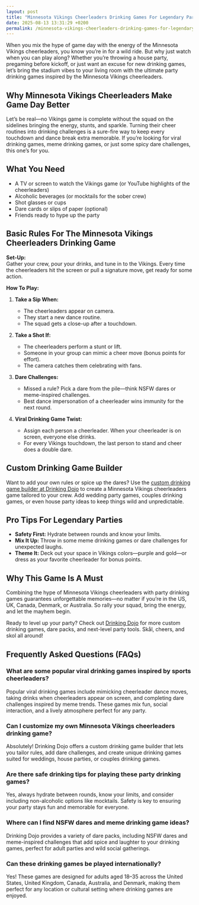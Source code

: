 ```yaml
---
layout: post
title: "Minnesota Vikings Cheerleaders Drinking Games For Legendary Parties"
date: 2025-08-13 13:31:29 +0200
permalink: /minnesota-vikings-cheerleaders-drinking-games-for-legendary-parties/
---
```

When you mix the hype of game day with the energy of the Minnesota Vikings cheerleaders, you know you’re in for a wild ride. But why just watch when you can play along? Whether you’re throwing a house party, pregaming before kickoff, or just want an excuse for new drinking games, let’s bring the stadium vibes to your living room with the ultimate party drinking games inspired by the Minnesota Vikings cheerleaders.

## Why Minnesota Vikings Cheerleaders Make Game Day Better

Let’s be real—no Vikings game is complete without the squad on the sidelines bringing the energy, stunts, and sparkle. Turning their cheer routines into drinking challenges is a sure-fire way to keep every touchdown and dance break extra memorable. If you’re looking for viral drinking games, meme drinking games, or just some spicy dare challenges, this one’s for you.

## What You Need

- A TV or screen to watch the Vikings game (or YouTube highlights of the cheerleaders)
- Alcoholic beverages (or mocktails for the sober crew)
- Shot glasses or cups
- Dare cards or slips of paper (optional)
- Friends ready to hype up the party

## Basic Rules For The Minnesota Vikings Cheerleaders Drinking Game

**Set-Up:**  
Gather your crew, pour your drinks, and tune in to the Vikings. Every time the cheerleaders hit the screen or pull a signature move, get ready for some action.

**How To Play:**

1. **Take a Sip When:**
   - The cheerleaders appear on camera.
   - They start a new dance routine.
   - The squad gets a close-up after a touchdown.

2. **Take a Shot If:**
   - The cheerleaders perform a stunt or lift.
   - Someone in your group can mimic a cheer move (bonus points for effort).
   - The camera catches them celebrating with fans.

3. **Dare Challenges:**
   - Missed a rule? Pick a dare from the pile—think NSFW dares or meme-inspired challenges.
   - Best dance impersonation of a cheerleader wins immunity for the next round.

4. **Viral Drinking Game Twist:**
   - Assign each person a cheerleader. When your cheerleader is on screen, everyone else drinks.
   - For every Vikings touchdown, the last person to stand and cheer does a double dare.

## Custom Drinking Game Builder

Want to add your own rules or spice up the dares? Use the [custom drinking game builder at Drinking Dojo](https://drinkingdojo.com) to create a Minnesota Vikings cheerleaders game tailored to your crew. Add wedding party games, couples drinking games, or even house party ideas to keep things wild and unpredictable.

## Pro Tips For Legendary Parties

- **Safety First:** Hydrate between rounds and know your limits.
- **Mix It Up:** Throw in some meme drinking games or dare challenges for unexpected laughs.
- **Theme It:** Deck out your space in Vikings colors—purple and gold—or dress as your favorite cheerleader for bonus points.

## Why This Game Is A Must

Combining the hype of Minnesota Vikings cheerleaders with party drinking games guarantees unforgettable memories—no matter if you’re in the US, UK, Canada, Denmark, or Australia. So rally your squad, bring the energy, and let the mayhem begin.

Ready to level up your party? Check out [Drinking Dojo](https://drinkingdojo.com) for more custom drinking games, dare packs, and next-level party tools. Skål, cheers, and skol all around!

## Frequently Asked Questions (FAQs)

### What are some popular viral drinking games inspired by sports cheerleaders?

Popular viral drinking games include mimicking cheerleader dance moves, taking drinks when cheerleaders appear on screen, and completing dare challenges inspired by meme trends. These games mix fun, social interaction, and a lively atmosphere perfect for any party.

### Can I customize my own Minnesota Vikings cheerleaders drinking game?

Absolutely! Drinking Dojo offers a custom drinking game builder that lets you tailor rules, add dare challenges, and create unique drinking games suited for weddings, house parties, or couples drinking games.

### Are there safe drinking tips for playing these party drinking games?

Yes, always hydrate between rounds, know your limits, and consider including non-alcoholic options like mocktails. Safety is key to ensuring your party stays fun and memorable for everyone.

### Where can I find NSFW dares and meme drinking game ideas?

Drinking Dojo provides a variety of dare packs, including NSFW dares and meme-inspired challenges that add spice and laughter to your drinking games, perfect for adult parties and wild social gatherings.

### Can these drinking games be played internationally?

Yes! These games are designed for adults aged 18–35 across the United States, United Kingdom, Canada, Australia, and Denmark, making them perfect for any location or cultural setting where drinking games are enjoyed.

<script type="application/ld+json">
{
  "@context": "https://schema.org",
  "@type": "BlogPosting",
  "headline": "Minnesota Vikings Cheerleaders Drinking Games For Legendary Parties",
  "description": "Bring the energy of the Minnesota Vikings cheerleaders to your party with ultimate drinking games, dare challenges, and custom game builder tips from Drinking Dojo.",
  "author": {
    "@type": "Person",
    "name": "Drinking Dojo",
    "description": "Welcome to the dojo of drinking games — where rules are made to be bent, dares get wild, and memes meet mayhem. Whether you're pregaming, throwing a wedding rager, or just vibing with friends, we’ve got the packs, dares, and custom tools to make it unforgettable."
  },
  "publisher": {
    "@type": "Person",
    "name": "Drinking Dojo"
  },
  "mainEntityOfPage": {
    "@type": "WebPage",
    "@id": "https://drinkingdojo.com"
  },
  "keywords": "drinking games, party drinking games, custom drinking game builder, dare challenges, viral drinking games, meme drinking games, Minnesota Vikings cheerleaders, house party ideas, NSFW dares, wedding party games, couples drinking games",
  "inLanguage": "en-US"
}
</script>

<script type="application/ld+json">
{
  "@context": "https://schema.org",
  "@type": "FAQPage",
  "mainEntity": [
    {
      "@type": "Question",
      "name": "What are some popular viral drinking games inspired by sports cheerleaders?",
      "acceptedAnswer": {
        "@type": "Answer",
        "text": "Popular viral drinking games include mimicking cheerleader dance moves, taking drinks when cheerleaders appear on screen, and completing dare challenges inspired by meme trends. These games mix fun, social interaction, and a lively atmosphere perfect for any party."
      }
    },
    {
      "@type": "Question",
      "name": "Can I customize my own Minnesota Vikings cheerleaders drinking game?",
      "acceptedAnswer": {
        "@type": "Answer",
        "text": "Absolutely! Drinking Dojo offers a custom drinking game builder that lets you tailor rules, add dare challenges, and create unique drinking games suited for weddings, house parties, or couples drinking games."
      }
    },
    {
      "@type": "Question",
      "name": "Are there safe drinking tips for playing these party drinking games?",
      "acceptedAnswer": {
        "@type": "Answer",
        "text": "Yes, always hydrate between rounds, know your limits, and consider including non-alcoholic options like mocktails. Safety is key to ensuring your party stays fun and memorable for everyone."
      }
    },
    {
      "@type": "Question",
      "name": "Where can I find NSFW dares and meme drinking game ideas?",
      "acceptedAnswer": {
        "@type": "Answer",
        "text": "Drinking Dojo provides a variety of dare packs, including NSFW dares and meme-inspired challenges that add spice and laughter to your drinking games, perfect for adult parties and wild social gatherings."
      }
    },
    {
      "@type": "Question",
      "name": "Can these drinking games be played internationally?",
      "acceptedAnswer": {
        "@type": "Answer",
        "text": "Yes! These games are designed for adults aged 18–35 across the United States, United Kingdom, Canada, Australia, and Denmark, making them perfect for any location or cultural setting where drinking games are enjoyed."
      }
    }
  ]
}
</script>